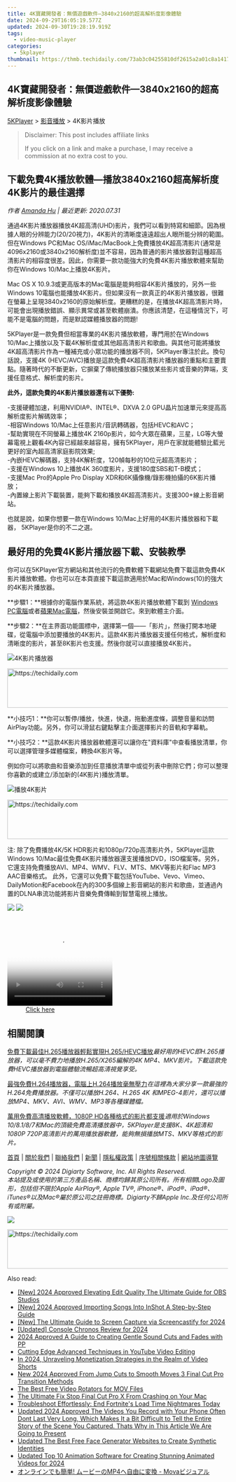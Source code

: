 ```yaml
---
title: 4K寶藏開發者：無價遊戲軟件—3840x2160的超高解析度影像體驗
date: 2024-09-29T16:05:19.577Z
updated: 2024-09-30T19:28:19.919Z
tags:
  - video-music-player
categories:
  - 5kplayer
thumbnail: https://thmb.techidaily.com/73ab3c04255810df2615a2a01c8a14174dd9b221f2d60ec5b3831dd32989cbba.jpg
---
```


## 4K寶藏開發者：無價遊戲軟件—3840x2160的超高解析度影像體驗

[5KPlayer](https://tools.techidaily.com/5kplayer/products/) \> [影音播放](https://tools.techidaily.com/5kplayer/video-music-player/) \> 4K影片播放

>  Disclaimer: This post includes affiliate links
>
>  If you click on a link and make a purchase, I may receive a commission at no extra cost to you.
>

## 下載免費4K播放軟體—播放3840x2160超高解析度4K影片的最佳選擇

 _作者 [Amanda Hu](https://www.quora.com/profile/Amanda-Hu-21) | 最近更新: 2020.07.31_

通過4K影片播放器播放4K超高清(UHD)影片，我們可以看到特寫和細節。因為根據人眼的分辨能力(20/20視力)，4K影片的清晰度遠遠超出人眼所能分辨的範圍。但在Windows PC和Mac OS/iMac/MacBook上免費播放4K超高清影片(通常是4096x2160或3840x2160解析度)並不容易，因為普通的影片播放器對這種超高清影片的相容度很差。因此，你需要一款功能強大的免費4K影片播放軟體來幫助你在Windows 10/Mac上播放4K影片。

Mac OS X 10.9.3或更高版本的Mac電腦是能夠相容4K影片播放的，另外一些Windows 10電腦也能播放4K影片。但如果沒有一款真正的4K影片播放器，很難在螢幕上呈現3840x2160的原始解析度。更糟糕的是，在播放4K超高清影片時，可能會出現播放錯誤、顯示異常或甚至軟體崩潰。你應該清楚，在這種情況下，可能不是電腦的問題，而是默認媒體播放器的問題!

5KPlayer是一款免費但相當專業的4K影片播放軟體，專門用於在Windows 10/Mac上播放以及下載4K解析度或其他超高清影片和歌曲。與其他可能將播放4K超高清影片作為一種補充或小眾功能的播放器不同，5KPlayer專注於此。換句話說，支援4K (HEVC/AVC)播放是這款免費4K超高清影片播放器的重點和主要賣點。隨著時代的不斷更新，它摒棄了傳統播放器只播放某些影片或音樂的弊端，支援任意格式、解析度的影片。

**此外，這款免費的4K影片播放器還有以下優勢:**

\-支援硬體加速，利用NVIDIA®、INTEL®、DXVA 2.0 GPU晶片加速單元來提高高解析度影片解碼效率；  
 \-相容Windows 10/Mac上任意影片/音訊轉碼器，包括HEVC和AVC；  
 \-幫助實現在不同螢幕上播放4K 2160p影片，如今大眾在蘋果，三星，LG等大螢幕電視上觀看4K內容已經越來越容易，擁有5KPlayer，用戶在家就能體驗比藍光更好的室內超高清家庭影院效果;  
\-內嵌HEVC解碼器，支持4K解析度，120幀每秒的10位元超高清影片；  
\-支援在Windows 10上播放4K 360度影片，支援180度SBS和T-B模式；  
\-支援Mac Pro的Apple Pro Display XDR和6K攝像機/錄影機拍攝的6K影片播放；  
\-內置線上影片下載裝置，能夠下載和播放4K超高清影片。支援300+線上影音網站。

也就是說，如果你想要一款在Windows 10/Mac上好用的4K影片播放器和下載器， 5KPlayer是你的不二之選。

## 最好用的免費4K影片播放器下載、安裝教學

你可以在5KPlayer官方網站和其他流行的免費軟體下載網站免費下載這款免費4K影片播放軟體。你也可以在本頁直接下載這款適用於Mac和Windows(10)的強大的4K影片播放器。

**步驟1：**根據你的電腦作業系統，將這款4K影片播放軟體下載到 [Windows PC電腦](https://tools.techidaily.com/5kplayer/products/)或者[蘋果Mac電腦](https://tools.techidaily.com/5kplayer/products/)，然後安裝並開啟它。來到軟體主介面。

**步驟2：**在主界面功能圖標中，選擇第一個——「影片」，然後打開本地硬碟，從電腦中添加要播放的4K影片。這款4K影片播放器支援任何格式，解析度和清晰度的影片，甚至8K影片也支援。然後你就可以直接播放4K影片。 

![4K影片播放器](https://www.5kplayer.com/video-music-player-zh/img/5k-jp.jpg) 

<!-- affiliate ads begin -->
<a href="https://appsumo.8odi.net/c/5597632/2049370/7443" target="_top" id="2049370">
  <img src="//a.impactradius-go.com/display-ad/7443-2049370" border="0" alt="https://techidaily.com" width="728" height="90"/>
</a>
<img height="0" width="0" src="https://appsumo.8odi.net/i/5597632/2049370/7443" style="position:absolute;visibility:hidden;" border="0" />
<!-- affiliate ads end -->

**小技巧1：**你可以暫停/播放，快進，快退，拖動進度條，調整音量和訪問AirPlay功能。另外，你可以滑鼠右鍵點擊主介面選擇影片的音軌和字幕軌。

**小技巧2：**這款4K影片播放器軟體還可以讓你在"資料庫"中查看播放清單，你可以選擇管理多媒體檔案，轉換4K影片等。

例如你可以將歌曲和音樂添加到任意播放清單中或從列表中刪除它們；你可以整理你喜歡的或建立/添加新的(4K影片)播放清單。

![播放4K影片](https://www.5kplayer.com/video-music-player-zh/../video-music-player/img/5kplayer-4k.jpg) 

<!-- affiliate ads begin -->
<a href="https://appsumo.8odi.net/c/5597632/2037474/7443" target="_top" id="2037474">
  <img src="//a.impactradius-go.com/display-ad/7443-2037474" border="0" alt="https://techidaily.com" width="728" height="90"/>
</a>
<img height="0" width="0" src="https://appsumo.8odi.net/i/5597632/2037474/7443" style="position:absolute;visibility:hidden;" border="0" />
<!-- affiliate ads end -->

注: 除了免費播放4K/5K HDR影片和1080p/720p高清影片外，5KPlayer這款Windows 10/Mac最佳免費4K影片播放器還支援播放DVD，ISO檔案等。另外，它還支持免費播放AVI、MP4、WMV、FLV、MTS、MKV等影片和Flac MP3 AAC音樂格式。 此外，它還可以免費下載包括YouTube、Vevo、Vimeo、DailyMotion和Facebook在內的300多個線上影音網站的影片和歌曲，並通過內置的DLNA串流功能將影片音樂免費傳輸到智慧電視上播放。

[![](https://www.5kplayer.com/video-music-player-zh/../button/freedownwhitewin-zh.png)](https://tools.techidaily.com/5kplayer/products/) [![](https://www.5kplayer.com/video-music-player-zh/../button/freedownwhitemac-zh.png)](https://tools.techidaily.com/5kplayer/products/) 

<!-- affiliate ads begin -->
<span id="1265663">
					<video width="240" height="200" style="cursor:pointer"
           poster="//a.impactradius-go.com/display-clicktoplayimage/1265663.png"
           onclick="if(!this.playClicked){this.play();this.setAttribute('controls',true);this.playClicked=true;}">
	   <source src="//a.impactradius-go.com/display-ad/4482-1265663">
	   <img src="//a.impactradius-go.com/display-clicktoplayimage/1265663.png" style="border: none; height: 100%; width: 100%; object-fit: contain">
	</video>
	<div style="width:150px;text-align:center"><a href="javascript:window.open(decodeURIComponent('https%3A%2F%2Fmartinic.evyy.net%2Fc%2F5597632%2F1265663%2F4482'), '_blank');void(0);">Click here</a></div>
</span>
<img height="0" width="0" src="https://imp.pxf.io/i/5597632/1265663/4482" style="position:absolute;visibility:hidden;" border="0" />
<!-- affiliate ads end -->

## 相關閱讀

[免費下載最佳H.265播放器輕鬆實現H.265/HEVC播放](https://tools.techidaily.com/5kplayer/video-music-player/)_最好用的HEVC即H.265播放器，可以毫不費力地播放H.265/X265編解的4K MP4、MKV影片。下載這款免費HEVC播放器到電腦體驗流暢超高清視覺享受。_

[最強免費H.264播放器，電腦上H.264播放毫無壓力](https://tools.techidaily.com/5kplayer/video-music-player/)_在這裡為大家分享一款最強的H.264免費播放器。不僅可以播放H.264、H.265 4K 和MPEG-4影片，還可以播放MP4、MKV、AVI、WMV、MP3等各種媒體檔。_

[萬用免費高清播放軟體，1080P HD各種格式的影片都支援](https://tools.techidaily.com/5kplayer/video-music-player/)_適用於Windows 10/8.1/8/7和Mac的頂級免費高清播放器中，5KPlayer是支援8K、4K超清和1080P 720P高清影片的萬用播放器軟體，能夠無損播放MTS、MKV等格式的影片。_

[首頁](https://tools.techidaily.com/5kplayer/products/) | [關於我們](https://tools.techidaily.com/5kplayer/products/) | [聯絡我們](https://tools.techidaily.com/5kplayer/products/) | [新聞](https://tools.techidaily.com/5kplayer/products/) | [隱私權政策](https://tools.techidaily.com/5kplayer/products/) | [序號相關條款](https://tools.techidaily.com/5kplayer/products/) | [網站地圖導覽](https://tools.techidaily.com/5kplayer/products/)

_Copyright © 2024 Digiarty Software, Inc. All Rights Reserved._  
_本站提及或使用的第三方產品名稱、商標均歸其原公司所有。所有相關Logo及圖形，包括但不限於Apple AirPlay®, Apple TV®, iPhone®、iPod®、iPad®、iTunes®以及Mac®屬於原公司之註冊商標。Digiarty不歸Apple Inc.及任何公司所有或附屬。_

[![](https://www.5kplayer.com/video-music-player-zh/img/back.png)](https://www.5kplayer.com/video-music-player-zh/#)

<!-- affiliate ads begin -->
<a href="https://imp.i357552.net/c/5597632/857865/11832" target="_top" id="857865">
  <img src="//a.impactradius-go.com/display-ad/11832-857865" border="0" alt="https://techidaily.com" width="728" height="90"/>
</a>
<img height="0" width="0" src="https://imp.i357552.net/i/5597632/857865/11832" style="position:absolute;visibility:hidden;" border="0" />
<!-- affiliate ads end -->

<ins class="adsbygoogle"
     style="display:block"
     data-ad-format="autorelaxed"
     data-ad-client="ca-pub-7571918770474297"
     data-ad-slot="1223367746"></ins>

<ins class="adsbygoogle"
     style="display:block"
     data-ad-client="ca-pub-7571918770474297"
     data-ad-slot="8358498916"
     data-ad-format="auto"
     data-full-width-responsive="true"></ins>

<span class="atpl-alsoreadstyle">Also read:</span>
<div><ul>
<li><a href="https://video-capture.techidaily.com/new-2024-approved-elevating-edit-quality-the-ultimate-guide-for-obs-studios/"><u>[New] 2024 Approved Elevating Edit Quality The Ultimate Guide for OBS Studios</u></a></li>
<li><a href="https://fox-http.techidaily.com/new-2024-approved-importing-songs-into-inshot-a-step-by-step-guide/"><u>[New] 2024 Approved Importing Songs Into InShot A Step-by-Step Guide</u></a></li>
<li><a href="https://visual-screen-recording.techidaily.com/new-the-ultimate-guide-to-screen-capture-via-screencastify-for-2024/"><u>[New] The Ultimate Guide to Screen Capture via Screencastify for 2024</u></a></li>
<li><a href="https://screen-recording.techidaily.com/updated-console-chronos-review-for-2024/"><u>[Updated] Console Chronos Review for 2024</u></a></li>
<li><a href="https://extra-hints.techidaily.com/2024-approved-a-guide-to-creating-gentle-sound-cuts-and-fades-with-pp/"><u>2024 Approved A Guide to Creating Gentle Sound Cuts and Fades with PP</u></a></li>
<li><a href="https://youtube-docs.techidaily.com/ng-edge-advanced-techniques-in-youtube-video-editing/"><u>Cutting Edge Advanced Techniques in YouTube Video Editing</u></a></li>
<li><a href="https://youtube-help.techidaily.com/in-2024-unraveling-monetization-strategies-in-the-realm-of-video-shorts/"><u>In 2024, Unraveling Monetization Strategies in the Realm of Video Shorts</u></a></li>
<li><a href="https://video-ai-editor.techidaily.com/new-2024-approved-from-jump-cuts-to-smooth-moves-3-final-cut-pro-transition-methods/"><u>New 2024 Approved From Jump Cuts to Smooth Moves 3 Final Cut Pro Transition Methods</u></a></li>
<li><a href="https://video-ai-editor.techidaily.com/the-best-free-video-rotators-for-mov-files/"><u>The Best Free Video Rotators for MOV Files</u></a></li>
<li><a href="https://video-ai-editor.techidaily.com/the-ultimate-fix-stop-final-cut-pro-x-from-crashing-on-your-mac/"><u>The Ultimate Fix Stop Final Cut Pro X From Crashing on Your Mac</u></a></li>
<li><a href="https://win-able.techidaily.com/troubleshoot-effortlessly-end-fortnites-load-time-nightmares-today/"><u>Troubleshoot Effortlessly: End Fortnite's Load Time Nightmares Today</u></a></li>
<li><a href="https://video-ai-editor.techidaily.com/updated-2024-approved-the-videos-you-record-with-your-phone-often-dont-last-very-long-which-makes-it-a-bit-difficult-to-tell-the-entire-story-of-the-scene-y/"><u>Updated 2024 Approved The Videos You Record with Your Phone Often Dont Last Very Long, Which Makes It a Bit Difficult to Tell the Entire Story of the Scene You Captured. Thats Why in This Article We Are Going to Present</u></a></li>
<li><a href="https://video-ai-editor.techidaily.com/updated-the-best-free-face-generator-websites-to-create-synthetic-identities/"><u>Updated The Best Free Face Generator Websites to Create Synthetic Identities</u></a></li>
<li><a href="https://video-ai-editor.techidaily.com/updated-top-10-animation-software-for-creating-stunning-animated-videos-for-2024/"><u>Updated Top 10 Animation Software for Creating Stunning Animated Videos for 2024</u></a></li>
<li><a href="https://vp-tips.techidaily.com/mp4-mova/"><u>オンラインでも簡単! ムービーのMP4へ自由に変換 - Movaビジュアル</u></a></li>
</ul></div>

